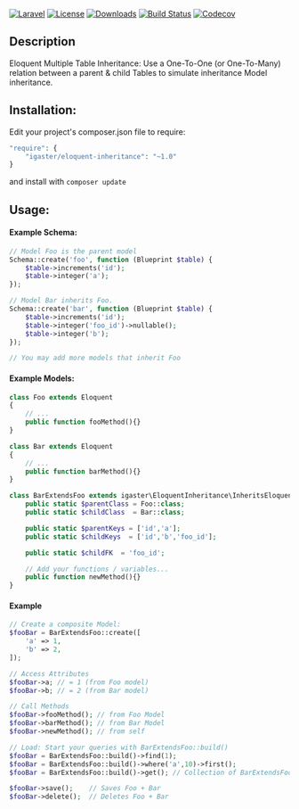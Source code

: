 [![Laravel](https://img.shields.io/badge/Laravel-5.x-orange.svg)](http://laravel.com)
[![License](http://img.shields.io/badge/license-MIT-brightgreen.svg)](https://tldrlegal.com/license/mit-license)
[![Downloads](https://img.shields.io/packagist/dt/igaster/eloquent-inheritance.svg)](https://packagist.org/packages/igaster/eloquent-inheritance)
[![Build Status](https://img.shields.io/travis/igaster/eloquent-inheritance.svg)](https://travis-ci.org/igaster/eloquent-inheritance)
[![Codecov](https://img.shields.io/codecov/c/github/igaster/eloquent-inheritance.svg)](https://codecov.io/github/igaster/eloquent-inheritance)

## Description
Eloquent Multiple Table Inheritance: Use a One-To-One (or One-To-Many) relation between a parent & child Tables to simulate inheritance Model inheritance.

## Installation:

Edit your project's composer.json file to require:

```php
"require": {
    "igaster/eloquent-inheritance": "~1.0"
}
```
and install with `composer update`

## Usage:

#### Example Schema:

```php
// Model Foo is the parent model
Schema::create('foo', function (Blueprint $table) {
    $table->increments('id');
    $table->integer('a');
});

// Model Bar inherits Foo.
Schema::create('bar', function (Blueprint $table) {
    $table->increments('id');
    $table->integer('foo_id')->nullable();
    $table->integer('b');
});

// You may add more models that inherit Foo
```

#### Example Models:

```php
class Foo extends Eloquent
{
	// ...
    public function fooMethod(){}
}

class Bar extends Eloquent
{
	// ...
    public function barMethod(){}
}

class BarExtendsFoo extends igaster\EloquentInheritance\InheritsEloquent{
    public static $parentClass = Foo::class;
    public static $childClass  = Bar::class;

    public static $parentKeys = ['id','a'];
    public static $childKeys  = ['id','b','foo_id'];

    public static $childFK  = 'foo_id';

    // Add your functions / variables...
    public function newMethod(){}
}
```


####  Example

```php
// Create a composite Model:
$fooBar = BarExtendsFoo::create([
    'a' => 1,
    'b' => 2,
]);

// Access Attributes
$fooBar->a; // = 1 (from Foo model)
$fooBar->b; // = 2 (from Bar model)

// Call Methods
$fooBar->fooMethod(); // from Foo Model
$fooBar->barMethod(); // from Bar Model
$fooBar->newMethod(); // from self

// Load: Start your queries with BarExtendsFoo::build()
$fooBar = BarExtendsFoo::build()->find(1);
$fooBar = BarExtendsFoo::build()->where('a',10)->first();
$fooBar = BarExtendsFoo::build()->get(); // Collection of BarExtendsFoo 

$fooBar->save();    // Saves Foo + Bar
$fooBar->delete();  // Deletes Foo + Bar
```

